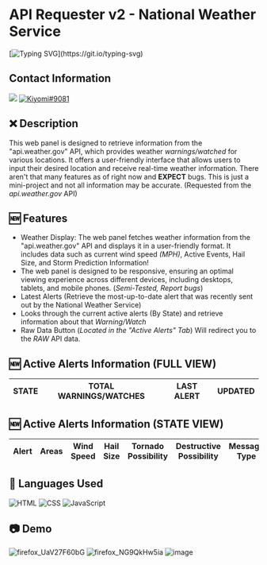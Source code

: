 # API Requester v2 - National Weather Service
[![Typing SVG](https://readme-typing-svg.herokuapp.com?font=Inconsolata&duration=3000&color=D404F7&vCenter=true&height=25&lines=Have+questions%3F;Feel+free+to+DM+me+on+Discord!)](https://git.io/typing-svg)

## Contact Information 
<a href="mailto:chevybot123@gmail.com"><img src="https://img.shields.io/badge/Gmail-D14836?style=for-the-badge&logo=gmail&logoColor=white"></a>
<a href="https://discordapp.com/users/359794704847601674"><img src="https://img.shields.io/badge/Discord-7289DA?style=for-the-badge&logo=discord&logoColor=white" alt="Kiyomi#9081" ></a>

## ❌ Description
This web panel is designed to retrieve information from the "api.weather.gov" API, which provides weather *warnings/watched* for various locations. It offers a user-friendly interface that allows users to input their desired location and receive real-time weather information. There aren't that many features as of right now and **EXPECT** bugs. This is just a mini-project and not all information may be accurate. (Requested from the *api.weather.gov* API)


## 🆕 Features
- Weather Display: The web panel fetches weather information from the "api.weather.gov" API and displays it in a user-friendly format. It includes data such as current wind speed *(MPH)*, Active Events, Hail Size, and Storm Prediction Information!
- The web panel is designed to be responsive, ensuring an optimal viewing experience across different devices, including desktops, tablets, and mobile phones. (*Semi-Tested, Report bugs*)
- Latest Alerts (Retrieve the most-up-to-date alert that was recently sent out by the National Weather Service)
- Looks through the current active alerts (By State) and retrieve information about that *Warning/Watch*
- Raw Data Button (*Located in the "Active Alerts" Tab*) Will redirect you to the *RAW* API data.


## 🆕 Active Alerts Information (FULL VIEW)
| STATE | TOTAL WARNINGS/WATCHES | LAST ALERT | UPDATED |
| ------| ------| ------| ------| 



## 🆕 Active Alerts Information (STATE VIEW)
| Alert | Areas | Wind Speed | Hail Size | Tornado Possibility | Destructive Possibility | Message Type | Expires | Raw Data
| ------| ------| ------| ------| ------| ------| ------| ------| ------| 









## 🔨 Languages Used
![HTML](https://custom-icon-badges.herokuapp.com/badge/HTML-black.svg?logo=html5&logoColor=blue)
![CSS](https://custom-icon-badges.herokuapp.com/badge/CSS-black.svg?logo=CSS3&logoColor=blue)
![JavaScript](https://custom-icon-badges.herokuapp.com/badge/Javascript-black.svg?logo=Javascript&logoColor=blue)


## 📷 Demo
![firefox_UaV27F60bG](https://github.com/K3YOMI/NWS-API-UI/assets/54733885/900ae62e-e474-44cd-9723-820c2aaae54f)
![firefox_NG9QkHw5ia](https://github.com/K3YOMI/NWS-API-UI/assets/54733885/98a0c307-bda5-48bb-b745-cc0a05d52f30)
![image](https://github.com/K3YOMI/NWS-API-UI/assets/54733885/27ebef73-23a1-4015-9485-07c0d4a0cddf)

